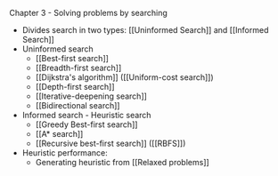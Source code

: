 Chapter 3 - Solving problems by searching

- Divides search in two types: [[Uninformed Search]] and [[Informed Search]]
- Uninformed search
	- [[Best-first search]]
	- [[Breadth-first search]]
	- [[Dijkstra's algorithm]] ([[Uniform-cost search]])
	- [[Depth-first search]]
	- [[Iterative-deepening search]]
	- [[Bidirectional search]]
- Informed search - Heuristic search
	- [[Greedy Best-first search]]
	- [[A* search]]
	- [[Recursive best-first search]] ([[RBFS]])
- Heuristic performance:
	- Generating heuristic from [[Relaxed problems]]
	 
